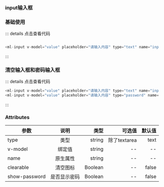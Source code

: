 ### input输入框


### 基础使用
<ClientOnly>
  <input-demo1></input-demo1>
</ClientOnly>



::: details 点击查看代码
```js

<ml-input v-model="value" placeholder="请输入内容" type="text" name="inp">

```
:::


### 清空输入框和密码输入框
<ClientOnly>
  <input-demo2></input-demo2>
</ClientOnly>

::: details 点击查看代码
```js
<ml-input v-model="value" placeholder="请输入内容" type="text" name="inp" clearable ></ml-input>
<ml-input v-model="value" placeholder="请输入内容" type="password" name="inp"  show-password ></ml-input>

```
:::


### Attributes
| 参数          | 说明           | 类型  |可选值  |默认值  |
| -----------   |:-------------:| -----:|-----:|-----:|
| type      | 类型 | string |除了textarea |text |
| v-model      | 绑定值 | string |-- |-- |
| name      | 原生属性 | string |-- |-- |
| clearable      | 清空图标 | Boolean |-- |false |
| show-password     | 是否显示密码 | Boolean |-- |false |